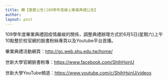 ```yaml
---
title: 轉【重要公告|109學年度線上畢業典禮公告】
author: 
layout: post
---
```


109學年度畢業典禮因疫情嚴峻的關係，調整典禮辦理方式於6月5日(星期六)上午10點整於校官網的臉書粉絲專頁以及Youtube平台首播。

畢業典禮活動網頁：http://gc.web.shu.edu.tw/home/

世新大學官網臉書粉專：https://www.facebook.com/ShihHsinU

世新大學YouTube頻道：https://www.youtube.com/c/ShihHsinU/videos

